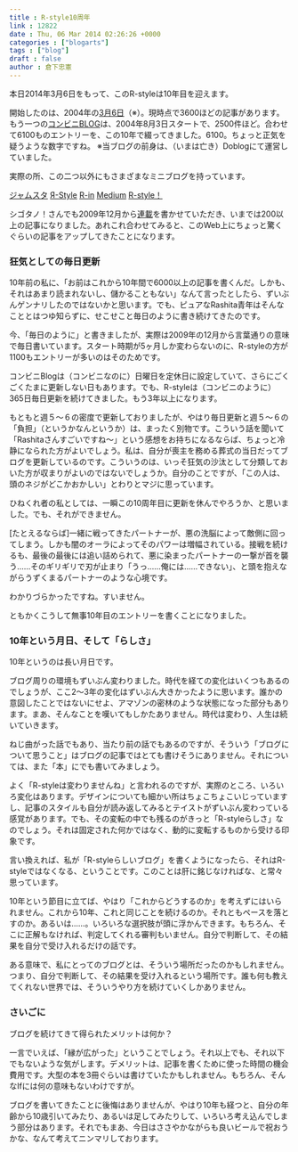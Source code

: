 ```yaml
---
title : R-style10周年
link : 12822
date : Thu, 06 Mar 2014 02:26:26 +0000
categories : ["blogarts"]
tags : ["blog"]
draft : false
author : 倉下忠憲
---
```


本日2014年3月6日をもって、このR-styleは10年目を迎えます。

開始したのは、2004年の<a href="https://rashita.net/blog/?p=268" target="_blank">3月6日</a>（※）。現時点で3600ほどの記事があります。もう一つの<a href="http://rashita.jugem.jp/" target="_blank">コンビニBLOG</a>は、2004年8月3日スタートで、2500件ほど。合わせて6100ものエントリーを、この10年で綴ってきました。6100。ちょっと正気を疑うような数字ですね。
※当ブログの前身は、（いまは亡き）Doblogにて運営していました。

実際の所、この二つ以外にもさまざまなミニブログを持っています。

<a href="http://rashita.hatenablog.com/" target="_blank">ジャムスタ</a>
<a href="http://rashita.net/blog2/" target="_blank">Я-Style</a>
<a href="http://rashita.postach.io/" target="_blank">R-in</a>
<a href="https://medium.com/@rashita2" target="_blank">Medium</a>
<a href="http://blog.rashita.net/" target="_blank">R-style！</a>

シゴタノ！さんでも2009年12月から<a href="http://cyblog.jp/modules/weblogs/author/rashita" target="_blank">連載</a>を書かせていただき、いまでは200以上の記事になりました。あれこれ合わせてみると、このWeb上にちょっと驚くぐらいの記事をアップしてきたことになります。

<H3>狂気としての毎日更新</H3>

10年前の私に、「お前はこれから10年間で6000以上の記事を書くんだ。しかも、それはあまり読まれないし、儲かることもない」なんて言ったとしたら、ずいぶんゲンナリしたのではないかと思います。でも、ピュアなRashita青年はそんなこととはつゆ知らずに、せこせこと毎日のように書き続けてきたのです。

今、「毎日のように」と書きましたが、実際は2009年の12月から言葉通りの意味で毎日書いています。スタート時期が5ヶ月しか変わらないのに、R-styleの方が1100もエントリーが多いのはそのためです。

コンビニBlogは（コンビニなのに）日曜日を定休日に設定していて、さらにごくごくたまに更新しない日もあります。でも、R-styleは（コンビニのように）365日毎日更新を続けてきました。もう3年以上になります。

もともと週５〜６の密度で更新しておりましたが、やはり毎日更新と週５〜６の「負担」（というかなんというか）は、まったく別物です。こういう話を聞いて「Rashitaさんすごいですね〜」という感想をお持ちになるならば、ちょっと冷静になられた方がよいでしょう。私は、自分が喪主を務める葬式の当日だってブログを更新しているのです。こういうのは、いっそ狂気の沙汰として分類しておいた方が収まりがよいのではないでしょうか。自分のことですが、「この人は、頭のネジがどこかおかしい」とわりとマジに思っています。

ひねくれ者の私としては、一瞬この10周年目に更新を休んでやろうか、と思いました。でも、それができません。

[たとえるならば]一緒に戦ってきたパートナーが、悪の洗脳によって敵側に回ってしまう。しかも闇のオーラによってそのパワーは増幅されている。接戦を続けるも、最後の最後には追い詰められて、悪に染まったパートナーの一撃が首を襲う……そのギリギリで刃が止まり「うっ……俺には……できない」、と頭を抱えながらうずくまるパートナーのような心境です。

わかりづらかったですね。すいません。

ともかくこうして無事10年目のエントリーを書くことになりました。

<H3>10年という月日、そして「らしさ」</H3>

10年というのは長い月日です。

ブログ周りの環境もずいぶん変わりました。時代を経ての変化はいくつもあるのでしょうが、ここ2〜3年の変化はずいぶん大きかったように思います。誰かの意図したことではないにせよ、アマゾンの密林のような状態になった部分もあります。まあ、そんなことを嘆いてもしかたありません。時代は変わり、人生は続いていきます。

ねじ曲がった話でもあり、当たり前の話でもあるのですが、そういう「ブログについて思うこと」はブログの記事ではとても書けそうにありません。それについては、また「本」にでも書いてみましょう。

よく「R-styleは変わりませんね」と言われるのですが、実際のところ、いろいろ変化はあります。デザインについても細かい所はちょこちょこいじっていますし、記事のスタイルも自分が読み返してみるとテイストがずいぶん変わっている感覚があります。でも、その変転の中でも残るのがきっと「R-styleらしさ」なのでしょう。それは固定された何かではなく、動的に変転するものから受ける印象です。

言い換えれば、私が「R-styleらしいブログ」を書くようになったら、それはR-styleではなくなる、ということです。このことは肝に銘じなければな、と常々思っています。

10年という節目に立てば、やはり「これからどうするのか」を考えずにはいられません。これから10年、これと同じことを続けるのか。それともペースを落とすのか。あるいは……。いろいろな選択肢が頭に浮かんできます。もちろん、そこに正解もなければ、判定してくれる審判もいません。自分で判断して、その結果を自分で受け入れるだけの話です。

ある意味で、私にとってのブログとは、そういう場所だったのかもしれません。つまり、自分で判断して、その結果を受け入れるという場所です。誰も何も教えてくれない世界では、そういうやり方を続けていくしかありません。

<H3>さいごに</H3>

ブログを続けてきて得られたメリットは何か？

一言でいえば、「縁が広がった」ということでしょう。それ以上でも、それ以下でもないような気がします。デメリットは、記事を書くために使った時間の機会費用です。大型の本を3冊ぐらいは書けていたかもしれません。もちろん、そんなIfには何の意味もないわけですが。

ブログを書いてきたことに後悔はありませんが、やはり10年も経つと、自分の年齢から10歳引いてみたり、あるいは足してみたりして、いろいろ考え込んでしまう部分はあります。それでもまあ、今日はささやかながらも良いビールで祝おうかな、なんて考えてニンマリしております。
